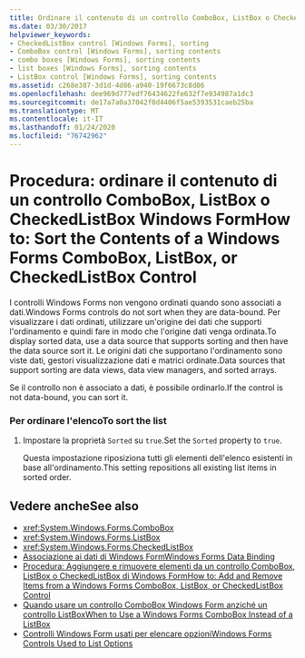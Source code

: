 ```yaml
---
title: Ordinare il contenuto di un controllo ComboBox, ListBox o CheckedListBox
ms.date: 03/30/2017
helpviewer_keywords:
- CheckedListBox control [Windows Forms], sorting
- ComboBox control [Windows Forms], sorting contents
- combo boxes [Windows Forms], sorting contents
- list boxes [Windows Forms], sorting contents
- ListBox control [Windows Forms], sorting contents
ms.assetid: c268e387-3d1d-4d86-a940-19f6673c8d06
ms.openlocfilehash: dee969d777edf76434622fe632f7e934987a1dc3
ms.sourcegitcommit: de17a7a0a37042f0d4406f5ae5393531caeb25ba
ms.translationtype: MT
ms.contentlocale: it-IT
ms.lasthandoff: 01/24/2020
ms.locfileid: "76742962"
---
```

# <a name="how-to-sort-the-contents-of-a-windows-forms-combobox-listbox-or-checkedlistbox-control"></a><span data-ttu-id="5b3ac-102">Procedura: ordinare il contenuto di un controllo ComboBox, ListBox o CheckedListBox Windows Form</span><span class="sxs-lookup"><span data-stu-id="5b3ac-102">How to: Sort the Contents of a Windows Forms ComboBox, ListBox, or CheckedListBox Control</span></span>
<span data-ttu-id="5b3ac-103">I controlli Windows Forms non vengono ordinati quando sono associati a dati.</span><span class="sxs-lookup"><span data-stu-id="5b3ac-103">Windows Forms controls do not sort when they are data-bound.</span></span> <span data-ttu-id="5b3ac-104">Per visualizzare i dati ordinati, utilizzare un'origine dei dati che supporti l'ordinamento e quindi fare in modo che l'origine dati venga ordinata.</span><span class="sxs-lookup"><span data-stu-id="5b3ac-104">To display sorted data, use a data source that supports sorting and then have the data source sort it.</span></span> <span data-ttu-id="5b3ac-105">Le origini dati che supportano l'ordinamento sono viste dati, gestori visualizzazione dati e matrici ordinate.</span><span class="sxs-lookup"><span data-stu-id="5b3ac-105">Data sources that support sorting are data views, data view managers, and sorted arrays.</span></span>  
  
 <span data-ttu-id="5b3ac-106">Se il controllo non è associato a dati, è possibile ordinarlo.</span><span class="sxs-lookup"><span data-stu-id="5b3ac-106">If the control is not data-bound, you can sort it.</span></span>  
  
### <a name="to-sort-the-list"></a><span data-ttu-id="5b3ac-107">Per ordinare l'elenco</span><span class="sxs-lookup"><span data-stu-id="5b3ac-107">To sort the list</span></span>  
  
1. <span data-ttu-id="5b3ac-108">Impostare la proprietà `Sorted` su `true`.</span><span class="sxs-lookup"><span data-stu-id="5b3ac-108">Set the `Sorted` property to `true`.</span></span>  
  
     <span data-ttu-id="5b3ac-109">Questa impostazione riposiziona tutti gli elementi dell'elenco esistenti in base all'ordinamento.</span><span class="sxs-lookup"><span data-stu-id="5b3ac-109">This setting repositions all existing list items in sorted order.</span></span>  
  
## <a name="see-also"></a><span data-ttu-id="5b3ac-110">Vedere anche</span><span class="sxs-lookup"><span data-stu-id="5b3ac-110">See also</span></span>

- <xref:System.Windows.Forms.ComboBox>
- <xref:System.Windows.Forms.ListBox>
- <xref:System.Windows.Forms.CheckedListBox>
- [<span data-ttu-id="5b3ac-111">Associazione ai dati di Windows Form</span><span class="sxs-lookup"><span data-stu-id="5b3ac-111">Windows Forms Data Binding</span></span>](../windows-forms-data-binding.md)
- [<span data-ttu-id="5b3ac-112">Procedura: Aggiungere e rimuovere elementi da un controllo ComboBox, ListBox o CheckedListBox di Windows Form</span><span class="sxs-lookup"><span data-stu-id="5b3ac-112">How to: Add and Remove Items from a Windows Forms ComboBox, ListBox, or CheckedListBox Control</span></span>](add-and-remove-items-from-a-wf-combobox.md)
- [<span data-ttu-id="5b3ac-113">Quando usare un controllo ComboBox Windows Form anziché un controllo ListBox</span><span class="sxs-lookup"><span data-stu-id="5b3ac-113">When to Use a Windows Forms ComboBox Instead of a ListBox</span></span>](when-to-use-a-windows-forms-combobox-instead-of-a-listbox.md)
- [<span data-ttu-id="5b3ac-114">Controlli Windows Form usati per elencare opzioni</span><span class="sxs-lookup"><span data-stu-id="5b3ac-114">Windows Forms Controls Used to List Options</span></span>](windows-forms-controls-used-to-list-options.md)
